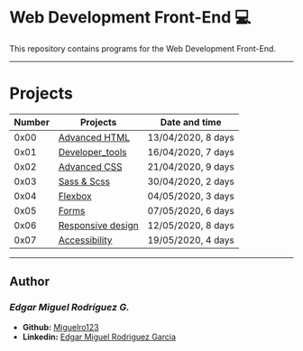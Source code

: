 # Web Development Front-End :computer:

This repository contains programs for the Web Development Front-End.

---

# Projects

Number | Projects | Date and time
----------- | ----------- | -----------
0x00 | [Advanced HTML](./0x00-html_advanced) | 13/04/2020, 8 days
0x01 | [Developer_tools](./0x01-developer_tools) | 16/04/2020, 7 days
0x02 | [Advanced CSS](./0x02-CSS_advanced) | 21/04/2020, 9 days
0x03 | [Sass & Scss](./0x03-sass_scss) | 30/04/2020, 2 days
0x04 | [Flexbox](./0x04-flexbox) | 04/05/2020, 3 days
0x05 | [Forms](./0x05-form) | 07/05/2020, 6 days
0x06 | [Responsive design](./0x06-responsive_design) | 12/05/2020, 8 days
0x07 | [Accessibility](./0x07-accessibility) | 19/05/2020, 4 days

---

## Author
### _Edgar Miguel Rodríguez G._

- **Github:** [Miguelro123](https://github.com/Miguelro123) 
- **Linkedin:** [Edgar Miguel Rodriguez Garcia](https://www.linkedin.com/in/edgar-miguel-rodriguez-garcia-20a5281a2/)
